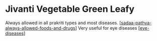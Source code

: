 # Jivanti Vegetable Green Leafy

Always allowed in all prakriti types and most diseases. [[sadaa-pathya-always-allowed-foods-and-drugs]]
Very useful for eye diseases [[eye-diseases]]

[//begin]: # "Autogenerated link references for markdown compatibility"
[sadaa-pathya-always-allowed-foods-and-drugs]: sadaa-pathya-always-allowed-foods-and-drugs "Sadaa Pathya Always Allowed Foods and Drugs"
[eye-diseases]: eye-diseases "Eye Diseases"
[//end]: # "Autogenerated link references"